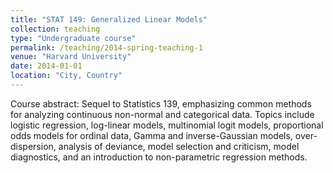 ```yaml
---
title: "STAT 149: Generalized Linear Models"
collection: teaching
type: "Undergraduate course"
permalink: /teaching/2014-spring-teaching-1
venue: "Harvard University"
date: 2014-01-01
location: "City, Country"
---
```


Course abstract:
Sequel to Statistics 139, emphasizing common methods for analyzing continuous non-normal and categorical data. 
Topics include logistic regression, log-linear models, multinomial logit models, proportional odds models for ordinal data, Gamma and inverse-Gaussian models, over-dispersion, analysis of deviance, model selection and criticism, model diagnostics, and an introduction to non-parametric regression methods.
